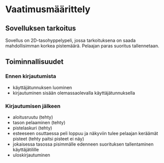 # Vaatimusmäärittely
## Sovelluksen tarkoitus
Sovellus on 2D-tasohyppelypeli, jossa tarkoituksena on saada mahdollisimman korkea pistemäärä. Pelaajan paras suoritus tallennetaan.
## Toiminnallisuudet
### Ennen kirjautumista
- käyttäjätunnuksen luominen
- kirjautuminen sisään olemassaolevalla käyttäjätunnuksella
### Kirjautumisen jälkeen
- aloitusruutu (tehty)
- tason pelaaminen (tehty)
- pistelaskuri (tehty)
- esteeseen osuttaessa peli loppuu ja näkyviin tulee pelaajan keräämät pisteet (tehty paitsi pisteet ei näy)
- jokaisessa tasossa pisimmälle edenneen suorituksen tallentaminen käyttäjätilille
- uloskirjautuminen
